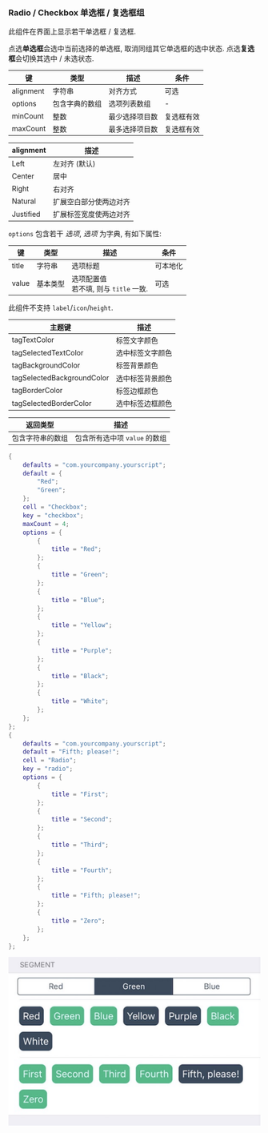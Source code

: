 ### Radio / Checkbox 单选框 / 复选框组


此组件在界面上显示若干单选框 / 复选框. 


点选**单选框**会选中当前选择的单选框, 取消同组其它单选框的选中状态. 
点选**复选框**会切换其选中 / 未选状态. 


|   键   |   类型   |   描述   |   条件   |
|--------|----------|----------|----------|
|alignment|字符串|对齐方式|可选|
|options|包含字典的数组|选项列表数组|\-|
|minCount|整数|最少选择项目数|复选框有效|
|maxCount|整数|最多选择项目数|复选框有效|


| alignment | 描述 |
|--------|------|
|Left|左对齐 (默认)|
|Center|居中|
|Right|右对齐|
|Natural|扩展空白部分使两边对齐|
|Justified|扩展标签宽度使两边对齐|


`options` 包含若干 *选项*, *选项* 为字典, 有如下属性: 


|   键   |   类型   |   描述   |   条件   |
|--------|----------|----------|----------|
|title|字符串|选项标题|可本地化|
|value|基本类型|选项配置值<br />若不填, 则与 `title` 一致.|可选|


此组件不支持 `label`/`icon`/`height`.


|  主题键  |  描述  |
|----------|--------|
|tagTextColor|标签文字颜色|
|tagSelectedTextColor|选中标签文字颜色|
|tagBackgroundColor|标签背景颜色|
|tagSelectedBackgroundColor|选中标签背景颜色|
|tagBorderColor|标签边框颜色|
|tagSelectedBorderColor|选中标签边框颜色|


|   返回类型   |   描述   |
|--------------|----------|
|包含字符串的数组|包含所有选中项 `value` 的数组|


``` lua
{
    defaults = "com.yourcompany.yourscript";
    default = {
        "Red";
        "Green";
    };
    cell = "Checkbox";
    key = "checkbox";
    maxCount = 4;
    options = {
        {
            title = "Red";
        };
        {
            title = "Green";
        };
        {
            title = "Blue";
        };
        {
            title = "Yellow";
        };
        {
            title = "Purple";
        };
        {
            title = "Black";
        };
        {
            title = "White";
        };
    };
};
{
    defaults = "com.yourcompany.yourscript";
    default = "Fifth; please!";
    cell = "Radio";
    key = "radio";
    options = {
        {
            title = "First";
        };
        {
            title = "Second";
        };
        {
            title = "Third";
        };
        {
            title = "Fourth";
        };
        {
            title = "Fifth; please!";
        };
        {
            title = "Zero";
        };
    };
};
```


![QQ20170916-182221@2x.png-185.2kB](Radio_Checkbox/QQ20170916-182221@2x.png)

